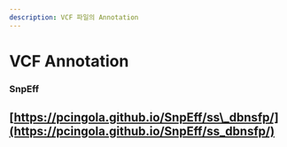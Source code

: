 ```yaml
---
description: VCF 파일의 Annotation
---
```


# VCF Annotation

### SnpEff



## 

## 

## [https://pcingola.github.io/SnpEff/ss\_dbnsfp/](https://pcingola.github.io/SnpEff/ss_dbnsfp/)



